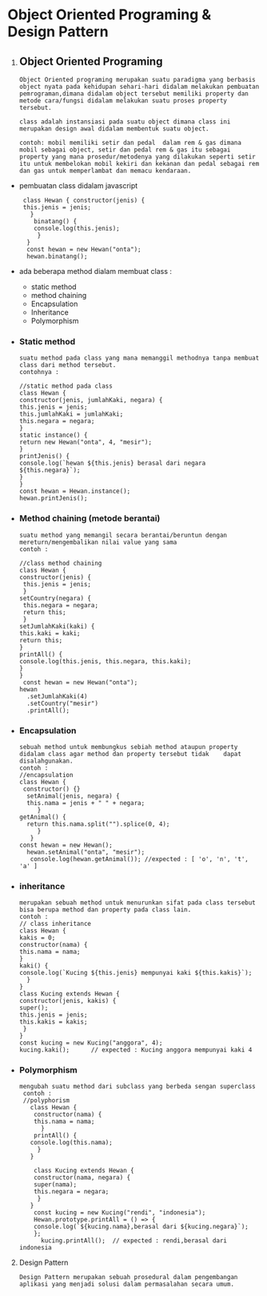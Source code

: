 # Object Oriented Programing & Design Pattern


1. ## Object Oriented Programing

       Object Oriented programing merupakan suatu paradigma yang berbasis object nyata pada kehidupan sehari-hari didalam melakukan pembuatan pemrograman,dimana didalam object tersebut memiliki property dan metode cara/fungsi didalam melakukan suatu proses property tersebut.
       
       class adalah instansiasi pada suatu object dimana class ini merupakan design awal didalam membentuk suatu object.

       contoh: mobil memiliki setir dan pedal  dalam rem & gas dimana mobil sebagai object, setir dan pedal rem & gas itu sebagai property yang mana prosedur/metodenya yang dilakukan seperti setir itu untuk membelokan mobil kekiri dan kekanan dan pedal sebagai rem dan gas untuk memperlambat dan memacu kendaraan.

- pembuatan class didalam javascript

       class Hewan { constructor(jenis) { 
       this.jenis = jenis;
         }
          binatang() {
          console.log(this.jenis);
           }
        }
        const hewan = new Hewan("onta");
        hewan.binatang();
        
- ada beberapa method dialam membuat class :
   * static method
   * method chaining
   * Encapsulation
   * Inheritance
   * Polymorphism
   
* ### Static method
             
      suatu method pada class yang mana memanggil methodnya tanpa membuat class dari method tersebut.
      contohnya :
      
      //static method pada class
      class Hewan {
      constructor(jenis, jumlahKaki, negara) {
      this.jenis = jenis;
      this.jumlahKaki = jumlahKaki;
      this.negara = negara;
      }
      static instance() {
      return new Hewan("onta", 4, "mesir");
      }
      printJenis() {
      console.log(`hewan ${this.jenis} berasal dari negara ${this.negara}`);
      }
      }
      const hewan = Hewan.instance();
      hewan.printJenis();
      
* ### Method chaining (metode berantai)
 
      suatu method yang memangil secara berantai/beruntun dengan mereturn/mengembalikan nilai value yang sama
      contoh :
      
      //class method chaining
      class Hewan {
      constructor(jenis) {
       this.jenis = jenis;
       }
      setCountry(negara) {
       this.negara = negara;
       return this;
       }
      setJumlahKaki(kaki) {
      this.kaki = kaki;
      return this;
      }
      printAll() {
      console.log(this.jenis, this.negara, this.kaki);
      }
      }
       const hewan = new Hewan("onta");
      hewan
        .setJumlahKaki(4)
        .setCountry("mesir")
        .printAll();

* ### Encapsulation 
   
      sebuah method untuk membungkus sebiah method ataupun property didalam class agar method dan property tersebut tidak    dapat disalahgunakan. 
      contoh :
      //encapsulation
      class Hewan {
       constructor() {}
        setAnimal(jenis, negara) {
        this.nama = jenis + " " + negara;
           }
      getAnimal() {
        return this.nama.split("").splice(0, 4);
           }
         }
      const hewan = new Hewan();
        hewan.setAnimal("onta", "mesir");
         console.log(hewan.getAnimal()); //expected : [ 'o', 'n', 't', 'a' ]
      
 * ### inheritance 
 
       merupakan sebuah method untuk menurunkan sifat pada class tersebut bisa berupa method dan property pada class lain.
       contoh :
       // class inheritance
       class Hewan {
       kakis = 0;
       constructor(nama) {
       this.nama = nama;
       }
       kaki() {
       console.log(`Kucing ${this.jenis} mempunyai kaki ${this.kakis}`);
         }
       }
       class Kucing extends Hewan {
       constructor(jenis, kakis) {
       super();
       this.jenis = jenis;
       this.kakis = kakis;
        }
       }
       const kucing = new Kucing("anggora", 4);
       kucing.kaki();      // expected : Kucing anggora mempunyai kaki 4

* ### Polymorphism
  
      mengubah suatu method dari subclass yang berbeda sengan superclass
       contoh :
       //polyphorism
         class Hewan {
          constructor(nama) {
          this.nama = nama;
            }
          printAll() {
         console.log(this.nama);
           }
         }

          class Kucing extends Hewan {
          constructor(nama, negara) {
          super(nama);
          this.negara = negara;
           }
         }
          const kucing = new Kucing("rendi", "indonesia");
          Hewan.prototype.printAll = () => {
          console.log(`${kucing.nama},berasal dari ${kucing.negara}`);
          };
            kucing.printAll();  // expected : rendi,berasal dari indonesia
            
2. Design Pattern 

       Design Pattern merupakan sebuah prosedural dalam pengembangan aplikasi yang menjadi solusi dalam permasalahan secara umum.
  
 

